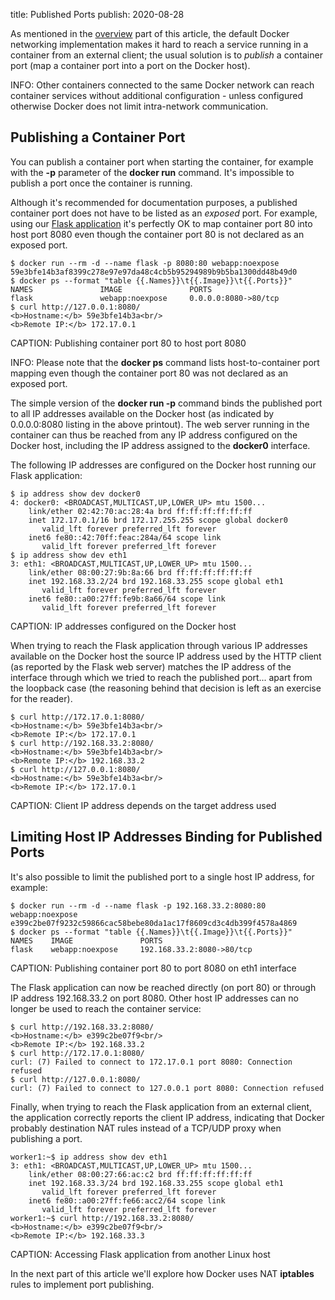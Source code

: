 title: Published Ports
publish: 2020-08-28

As mentioned in the [overview](index.html) part of this article, the default Docker networking implementation makes it hard to reach a service running in a container from an external client; the usual solution is to *publish* a container port (map a container port into a port on the Docker host).

INFO: Other containers connected to the same Docker network can reach container services without additional configuration - unless configured otherwise Docker does not limit intra-network communication.

## Publishing a Container Port

You can publish a container port when starting the container, for example with the **-p** parameter of the **docker run** command. It's impossible to publish a port once the container is running.

Although it's recommended for documentation purposes, a published container port does not have to be listed as an *exposed* port. For example, using our [Flask application](10-Exposed.html) it's perfectly OK to map container port 80 into host port 8080 even though the container port 80 is not declared as an exposed port.

```
$ docker run --rm -d --name flask -p 8080:80 webapp:noexpose
59e3bfe14b3af8399c278e97e97da48c4cb5b95294989b9b5ba1300dd48b49d0
$ docker ps --format "table {{.Names}}\t{{.Image}}\t{{.Ports}}"
NAMES               IMAGE               PORTS
flask               webapp:noexpose     0.0.0.0:8080->80/tcp
$ curl http://127.0.0.1:8080/
<b>Hostname:</b> 59e3bfe14b3a<br/>
<b>Remote IP:</b> 172.17.0.1
```
CAPTION: Publishing container port 80 to host port 8080

INFO: Please note that the **docker ps** command lists host-to-container port mapping even though the container port 80 was not declared as an exposed port.

The simple version of the **docker run -p** command binds the published port to all IP addresses available on the Docker host (as indicated by 0.0.0.0:8080 listing in the above printout). The web server running in the container can thus be reached from any IP address configured on the Docker host, including the IP address assigned to the **docker0** interface.

The following IP addresses are configured on the Docker host running our Flask application:

```
$ ip address show dev docker0
4: docker0: <BROADCAST,MULTICAST,UP,LOWER_UP> mtu 1500...
    link/ether 02:42:70:ac:28:4a brd ff:ff:ff:ff:ff:ff
    inet 172.17.0.1/16 brd 172.17.255.255 scope global docker0
       valid_lft forever preferred_lft forever
    inet6 fe80::42:70ff:feac:284a/64 scope link
       valid_lft forever preferred_lft forever
$ ip address show dev eth1
3: eth1: <BROADCAST,MULTICAST,UP,LOWER_UP> mtu 1500...
    link/ether 08:00:27:9b:8a:66 brd ff:ff:ff:ff:ff:ff
    inet 192.168.33.2/24 brd 192.168.33.255 scope global eth1
       valid_lft forever preferred_lft forever
    inet6 fe80::a00:27ff:fe9b:8a66/64 scope link
       valid_lft forever preferred_lft forever
```
CAPTION: IP addresses configured on the Docker host

When trying to reach the Flask application through various IP addresses available on the Docker host the source IP address used by the HTTP client (as reported by the Flask web server) matches the IP address of the interface through which we tried to reach the published port... apart from the loopback case (the reasoning behind that decision is left as an exercise for the reader).

```
$ curl http://172.17.0.1:8080/
<b>Hostname:</b> 59e3bfe14b3a<br/>
<b>Remote IP:</b> 172.17.0.1
$ curl http://192.168.33.2:8080/
<b>Hostname:</b> 59e3bfe14b3a<br/>
<b>Remote IP:</b> 192.168.33.2
$ curl http://127.0.0.1:8080/
<b>Hostname:</b> 59e3bfe14b3a<br/>
<b>Remote IP:</b> 172.17.0.1
```
CAPTION: Client IP address depends on the target address used

## Limiting Host IP Addresses Binding for Published Ports

It's also possible to limit the published port to a single host IP address, for example:

```
$ docker run --rm -d --name flask -p 192.168.33.2:8080:80 webapp:noexpose
e399c2be07f9232c59866cac58bebe80da1ac17f8609cd3c4db399f4578a4869
$ docker ps --format "table {{.Names}}\t{{.Image}}\t{{.Ports}}"
NAMES    IMAGE               PORTS
flask    webapp:noexpose     192.168.33.2:8080->80/tcp
```
CAPTION: Publishing container port 80 to port 8080 on eth1 interface

The Flask application can now be reached directly (on port 80) or through IP address 192.168.33.2 on port 8080. Other host IP addresses can no longer be used to reach the container service:

```
$ curl http://192.168.33.2:8080/
<b>Hostname:</b> e399c2be07f9<br/>
<b>Remote IP:</b> 192.168.33.2
$ curl http://172.17.0.1:8080/
curl: (7) Failed to connect to 172.17.0.1 port 8080: Connection refused
$ curl http://127.0.0.1:8080/
curl: (7) Failed to connect to 127.0.0.1 port 8080: Connection refused
```

Finally, when trying to reach the Flask application from an external client, the application correctly reports the client IP address, indicating that Docker probably destination NAT rules instead of a TCP/UDP proxy when publishing a port.

```
worker1:~$ ip address show dev eth1
3: eth1: <BROADCAST,MULTICAST,UP,LOWER_UP> mtu 1500...
    link/ether 08:00:27:66:ac:c2 brd ff:ff:ff:ff:ff:ff
    inet 192.168.33.3/24 brd 192.168.33.255 scope global eth1
       valid_lft forever preferred_lft forever
    inet6 fe80::a00:27ff:fe66:acc2/64 scope link
       valid_lft forever preferred_lft forever
worker1:~$ curl http://192.168.33.2:8080/
<b>Hostname:</b> e399c2be07f9<br/>
<b>Remote IP:</b> 192.168.33.3
```
CAPTION: Accessing Flask application from another Linux host

In the next part of this article we'll explore how Docker uses NAT **iptables** rules to implement port publishing.

